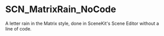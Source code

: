 # SCN_MatrixRain_NoCode
A letter rain in the Matrix style, done in SceneKit's Scene Editor without a line of code.
